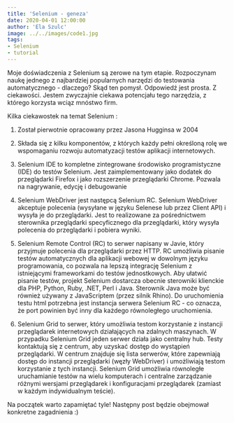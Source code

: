 ```yaml
---
title: 'Selenium - geneza'
date: 2020-04-01 12:00:00
author: 'Ela Szulc'
image: ../../images/code1.jpg
tags:
- Selenium
- tutorial
---
```


Moje doświadczenia z Selenium są zerowe na tym etapie. Rozpoczynam naukę jednego z najbardziej popularnych narzędzi do testowania automatycznego - dlaczego? Skąd ten pomysł. Odpowiedź jest prosta. Z ciekawości. Jestem zwyczajnie ciekawa potencjału tego narzędzia, z którego korzysta wciąz mnóstwo firm.

Kilka ciekawostek na temat Selenium :

1. Został pierwotnie opracowany przez Jasona Hugginsa w 2004

2. Składa się z kilku komponentów, z których każdy pełni określoną rolę we wspomaganiu rozwoju automatyzacji testów aplikacji internetowych.

3. Selenium IDE to kompletne zintegrowane środowisko programistyczne (IDE) do testów Selenium. Jest zaimplementowany jako dodatek do przeglądarki Firefox i jako rozszerzenie przeglądarki Chrome. Pozwala na nagrywanie, edycję i debugowanie

4. Selenium WebDriver jest następcą Selenium RC. Selenium WebDriver akceptuje polecenia (wysyłane w języku Selenese lub przez Client API) i wysyła je do przeglądarki. Jest to realizowane za pośrednictwem sterownika przeglądarki specyficznego dla przeglądarki, który wysyła polecenia do przeglądarki i pobiera wyniki.

5. Selenium Remote Control (RC) to serwer napisany w Javie, który przyjmuje polecenia dla przeglądarki przez HTTP. RC umożliwia pisanie testów automatycznych dla aplikacji webowej w dowolnym języku programowania, co pozwala na lepszą integrację Selenium z istniejącymi frameworkami do testów jednostkowych. Aby ułatwić pisanie testów, projekt Selenium dostarcza obecnie sterowniki klienckie dla PHP, Python, Ruby, .NET, Perl i Java. Sterownik Java może być również używany z JavaScriptem (przez silnik Rhino). Do uruchomienia testu html potrzebna jest instancja serwera Selenium RC - co oznacza, że ​​port powinien być inny dla każdego równoległego uruchomienia.

6. Selenium Grid to serwer, który umożliwia testom korzystanie z instancji przeglądarek internetowych działających na zdalnych maszynach. W przypadku Selenium Grid jeden serwer działa jako centralny hub. Testy kontaktują się z centrum, aby uzyskać dostęp do wystąpień przeglądarki. W centrum znajduje się lista serwerów, które zapewniają dostęp do instancji przeglądarki (węzły WebDriver) i umożliwiają testom korzystanie z tych instancji. Selenium Grid umożliwia równoległe uruchamianie testów na wielu komputerach i centralne zarządzanie różnymi wersjami przeglądarek i konfiguracjami przeglądarek (zamiast w każdym indywidualnym teście).


Na początek warto zapamiętać tyle! Następny post będzie obejmował konkretne zagadnienia :)